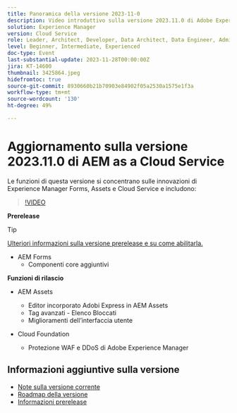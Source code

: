 ```yaml
---
title: Panoramica della versione 2023-11-0
description: Video introduttivo sulla versione 2023.11.0 di Adobe Experience Manager as a Cloud Service, le funzioni di questa versione si concentrano su Experience Manager Forms, Assets e Cloud Service
solution: Experience Manager
version: Cloud Service
role: Leader, Architect, Developer, Data Architect, Data Engineer, Admin, User
level: Beginner, Intermediate, Experienced
doc-type: Event
last-substantial-update: 2023-11-28T00:00:00Z
jira: KT-14600
thumbnail: 3425864.jpeg
hidefromtoc: true
source-git-commit: 8930660b21b70903e84902f05a2530a1575e1f3a
workflow-type: tm+mt
source-wordcount: '130'
ht-degree: 49%

---
```


# Aggiornamento sulla versione 2023.11.0 di AEM as a Cloud Service

Le funzioni di questa versione si concentrano sulle innovazioni di Experience Manager Forms, Assets e Cloud Service e includono:

>[!VIDEO](https://video.tv.adobe.com/v/3425864/?learn=on)

**Prerelease**

>[!TIP]
>
>[Ulteriori informazioni sulla versione prerelease e su come abilitarla.](https://experienceleague.adobe.com/docs/experience-manager-cloud-service/content/release-notes/prerelease.html?lang=it)

* AEM Forms
   * Componenti core aggiuntivi

**Funzioni di rilascio**

* AEM Assets
   * Editor incorporato Adobi Express in AEM Assets
   * Tag avanzati - Elenco Bloccati
   * Miglioramenti dell’interfaccia utente

* Cloud Foundation
   * Protezione WAF e DDoS di Adobe Experience Manager

<!-- Have questions about the release?  Discuss the release in [Experience League Communities](https://adobe.ly/474hr8v) -->

## Informazioni aggiuntive sulla versione

* [Note sulla versione corrente](https://experienceleague.adobe.com/docs/experience-manager-cloud-service/content/release-notes/home.html?lang=it)
* [Roadmap della versione](https://experienceleague.adobe.com/docs/experience-manager-release-information/aem-release-updates/update-releases-roadmap.html?lang=it)
* [Informazioni prerelease](https://experienceleague.adobe.com/docs/experience-manager-cloud-service/content/release-notes/prerelease.html?lang=it)